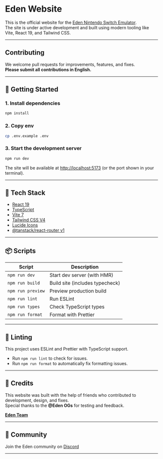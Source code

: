 # Eden Website

This is the official website for the [Eden Nintendo Switch Emulator](https://eden-emu.dev).  
The site is under active development and built using modern tooling like Vite, React 19, and Tailwind CSS.

---

## Contributing

We welcome pull requests for improvements, features, and fixes.  
**Please submit all contributions in English.**

---

## 🚀 Getting Started

### 1. Install dependencies

```bash
npm install
```

### 2. Copy env

```bash
cp .env.example .env
```

### 3. Start the development server

```bash
npm run dev
```

The site will be available at [http://localhost:5173](http://localhost:5173) (or the port shown in your terminal).

---

## 🧰 Tech Stack

- [React 19](https://react.dev)
- [TypeScript](https://www.typescriptlang.org/)
- [Vite 7](https://vitejs.dev)
- [Tailwind CSS V4](https://tailwindcss.com)
- [Lucide Icons](https://lucide.dev)
- [@tanstack/react-router v1](https://tanstack.com/router/v1)

---

## 📦 Scripts

| Script            | Description                     |
| ----------------- | ------------------------------- |
| `npm run dev`     | Start dev server (with HMR)     |
| `npm run build`   | Build site (includes typecheck) |
| `npm run preview` | Preview production build        |
| `npm run lint`    | Run ESLint                      |
| `npm run types`   | Check TypeScript types          |
| `npm run format`  | Format with Prettier            |

---

## 🧹 Linting

This project uses ESLint and Prettier with TypeScript support.

- Run `npm run lint` to check for issues.
- Run `npm run format` to automatically fix formatting issues.

---

## 🙌 Credits

This website was built with the help of friends who contributed to development, design, and fixes.  
Special thanks to the **@Eden OGs** for testing and feedback.

**[Eden Team](https://eden-emu.dev/team)**

---

## 💬 Community

Join the Eden community on [Discord](https://discord.gg/edenemu)

---
